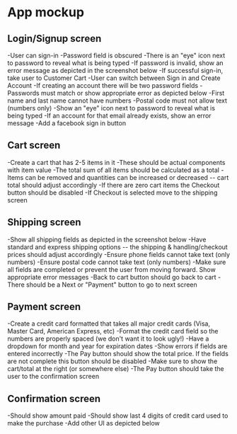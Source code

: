 # App mockup

## Login/Signup screen
-User can sign-in
-Password field is obscured
-There is an "eye" icon next to password to reveal what is being typed
-If password is invalid, show an error message as depicted in the screenshot below
-If successful sign-in, take user to Customer Cart
-User can switch between Sign in and Create Account
-If creating an account there will be two password fields
-Passwords must match or show appropriate error as depicted below
-First name and last name cannot have numbers
-Postal code must not allow text (numbers only)
-Show an "eye" icon next to password to reveal what is being typed
-If an account for that email already exists, show an error message
-Add a facebook sign in button

## Cart screen
-Create a cart that has 2-5 items in it
-These should be actual components with item value
-The total sum of all items should be calculated as a total
-Items can be removed and quantities can be increased or decreased -- cart total should adjust accordingly
-If there are zero cart items the Checkout button should be disabled
-If Checkout is selected move to the shipping screen

## Shipping screen
-Show all shipping fields as depicted in the screenshot below
-Have standard and express shipping options -- the shipping & handling/checkout prices should adjust accordingly
-Ensure phone fields cannot take text (only numbers)
-Ensure postal code cannot take text (only numbers)
-Make sure all fields are completed or prevent the user from moving forward. Show appropriate error messages
-Back to cart button should go back to cart
-There should be a Next or "Payment" button to go to next screen

## Payment screen
-Create a credit card formatted that takes all major credit cards (Visa, Master Card, American Express, etc)
-Format the credit card field so the numbers are properly spaced (we don't want it to look ugly!)
-Have a dropdown for month and year for expiration dates
-Show errors if fields are entered incorrectly
-The Pay button should show the total price. If the fields are not complete this button should be disabled
-Make sure to show the cart/total at the right (or somewhere else)
-The Pay button should take the user to the confirmation screen

## Confirmation screen
-Should show amount paid
-Should show last 4 digits of credit card used to make the purchase
-Add other UI as depicted below



